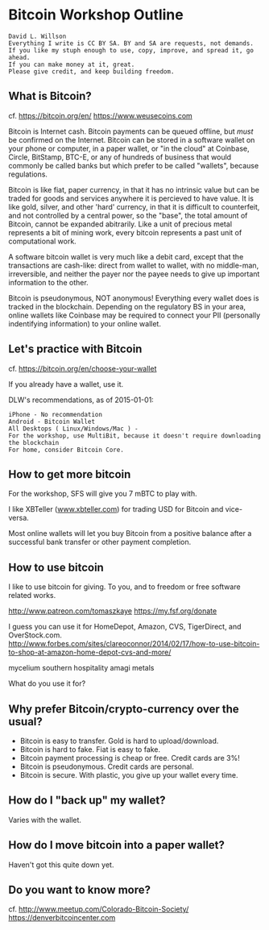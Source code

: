 Bitcoin Workshop Outline
===

    David L. Willson
    Everything I write is CC BY SA. BY and SA are requests, not demands.
    If you like my stuph enough to use, copy, improve, and spread it, go ahead.
    If you can make money at it, great.
    Please give credit, and keep building freedom.

What is Bitcoin?
---
cf.
    https://bitcoin.org/en/
    https://www.weusecoins.com

Bitcoin is Internet cash. Bitcoin payments can be queued offline, but *must* be confirmed on the Internet. Bitcoin can be stored in a software wallet on your phone or computer, in a paper wallet, or "in the cloud" at Coinbase, Circle, BitStamp, BTC-E, or any of hundreds of business that would commonly be called banks but which prefer to be called "wallets", because regulations.

Bitcoin is like fiat, paper currency, in that it has no intrinsic value but can be traded for goods and services anywhere it is percieved to have value. It is like gold, silver, and other 'hard' currency, in that it is difficult to counterfeit, and not controlled by a central power, so the "base", the total amount of Bitcoin, cannot be expanded abitrarily. Like a unit of precious metal represents a bit of mining work, every bitcoin represents a past unit of computational work.

A software bitcoin wallet is very much like a debit card, except that the transactions are cash-like: direct from wallet to wallet, with no middle-man, irreversible, and neither the payer nor the payee needs to give up important information to the other.

Bitcoin is pseudonymous, NOT anonymous! Everything every wallet does is tracked in the blockchain. Depending on the regulatory BS in your area, online wallets like Coinbase may be required to connect your PII (personally indentifying information) to your online wallet.

Let's practice with Bitcoin
---

cf. https://bitcoin.org/en/choose-your-wallet

If you already have a wallet, use it. 

DLW's recommendations, as of 2015-01-01:

    iPhone - No recommendation
    Android - Bitcoin Wallet
    All Desktops ( Linux/Windows/Mac ) - 
    For the workshop, use MultiBit, because it doesn't require downloading the blockchain
    For home, consider Bitcoin Core.

How to get more bitcoin
---

For the workshop, SFS will give you 7 mBTC to play with.

I like XBTeller (www.xbteller.com) for trading USD for Bitcoin and vice-versa.

Most online wallets will let you buy Bitcoin from a positive balance after a successful bank transfer or other payment completion.

How to use bitcoin
---

I like to use bitcoin for giving. To you, and to freedom or free software related works.

http://www.patreon.com/tomaszkaye
https://my.fsf.org/donate

I guess you can use it for HomeDepot, Amazon, CVS, TigerDirect, and OverStock.com.
http://www.forbes.com/sites/clareoconnor/2014/02/17/how-to-use-bitcoin-to-shop-at-amazon-home-depot-cvs-and-more/

mycelium
southern hospitality
amagi metals

What do you use it for?

Why prefer Bitcoin/crypto-currency over the usual?
---

 * Bitcoin is easy to transfer. Gold is hard to upload/download.
 * Bitcoin is hard to fake. Fiat is easy to fake.
 * Bitcoin payment processing is cheap or free. Credit cards are 3%!
 * Bitcoin is pseudonymous. Credit cards are personal.
 * Bitcoin is secure. With plastic, you give up your wallet every time.

How do I "back up" my wallet?
---

Varies with the wallet.

How do I move bitcoin into a paper wallet?
---

Haven't got this quite down yet.

Do you want to know more?
---

cf.
    http://www.meetup.com/Colorado-Bitcoin-Society/
    https://denverbitcoincenter.com

